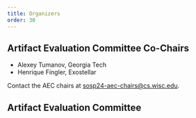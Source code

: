 ```yaml
---
title: Organizers
order: 30
---
```


## Artifact Evaluation Committee Co-Chairs

- Alexey Tumanov, Georgia Tech
- Henrique Fingler, Exostellar

Contact the AEC chairs at [sosp24-aec-chairs@cs.wisc.edu](mailto:sosp24-aec-chairs@mpi-sws.org).

## Artifact Evaluation Committee
